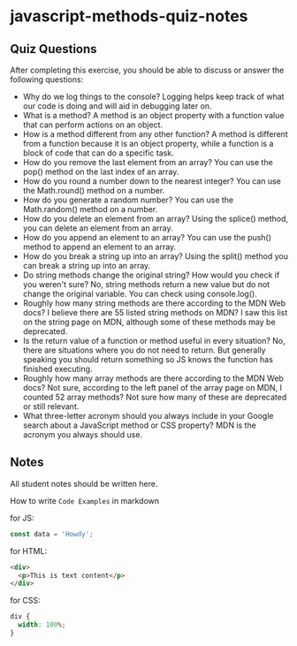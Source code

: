 # javascript-methods-quiz-notes

## Quiz Questions

After completing this exercise, you should be able to discuss or answer the following questions:

- Why do we log things to the console?
  Logging helps keep track of what our code is doing and will aid in debugging later on.
- What is a method?
  A method is an object property with a function value that can perform actions on an object.
- How is a method different from any other function?
  A method is different from a function because it is an object property, while a function is a block of code that can do a specific task.
- How do you remove the last element from an array?
  You can use the pop() method on the last index of an array.
- How do you round a number down to the nearest integer?
  You can use the Math.round() method on a number.
- How do you generate a random number?
  You can use the Math.random() method on a number.
- How do you delete an element from an array?
  Using the splice() method, you can delete an element from an array.
- How do you append an element to an array?
  You can use the push() method to append an element to an array.
- How do you break a string up into an array?
  Using the split() method you can break a string up into an array.
- Do string methods change the original string? How would you check if you weren't sure?
  No, string methods return a new value but do not change the original variable. You can check using console.log().
- Roughly how many string methods are there according to the MDN Web docs?
  I believe there are 55 listed string methods on MDN? I saw this list on the string page on MDN, although some of these methods may be deprecated.
- Is the return value of a function or method useful in every situation?
  No, there are situations where you do not need to return. But generally speaking you should return something so JS knows the function has finished executing.
- Roughly how many array methods are there according to the MDN Web docs?
  Not sure, according to the left panel of the array page on MDN, I counted 52 array methods? Not sure how many of these are deprecated or still relevant.
- What three-letter acronym should you always include in your Google search about a JavaScript method or CSS property?
  MDN is the acronym you always should use.

## Notes

All student notes should be written here.

How to write `Code Examples` in markdown

for JS:

```javascript
const data = 'Howdy';
```

for HTML:

```html
<div>
  <p>This is text content</p>
</div>
```

for CSS:

```css
div {
  width: 100%;
}
```
